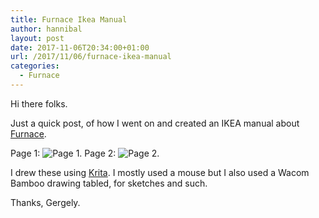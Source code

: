 ```yaml
---
title: Furnace Ikea Manual
author: hannibal
layout: post
date: 2017-11-06T20:34:00+01:00
url: /2017/11/06/furnace-ikea-manual
categories:
  - Furnace
---
```


Hi there folks.

Just a quick post, of how I went on and created an IKEA manual about [Furnace](https://github.com/Skarlso/go-furnace).

Page 1: ![Page 1](/img/ikea-furnace-1.png).
Page 2: ![Page 2](/img/ikea-furnace-2.png).

I drew these using [Krita](https://krita.org/en/). I mostly used a mouse but I also used a Wacom Bamboo drawing tabled, for sketches and such.

Thanks,
Gergely.